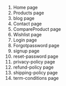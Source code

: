 1. Home page
2. Products page
3. blog page
4. Contact page
5. CompareProduct page
6. Wishlist page
7. Login page
8. Forgotpassword page
9. signup page
10. reset-password page
11. privacy-policy page
12. refund-policy page
13. shipping-policy page
14. term-conditions page

